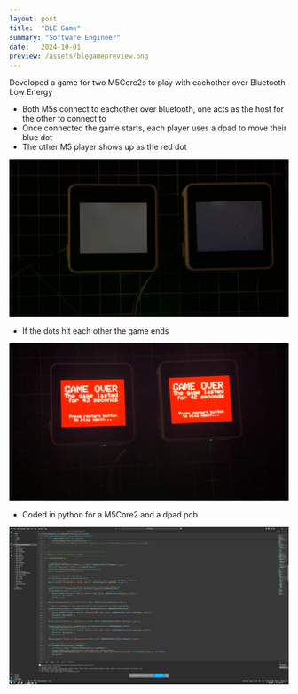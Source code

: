```yaml
---
layout: post
title:  "BLE Game"
summary: "Software Engineer"
date:   2024-10-01
preview: /assets/blegamepreview.png
---
```


Developed a game for two M5Core2s to play with eachother over Bluetooth Low Energy

- Both M5s connect to eachother over bluetooth, one acts as the host for the other to connect to
- Once connected the game starts, each player uses a dpad to move their blue dot
- The other M5 player shows up as the red dot

![Picture 1](/assets/blegame_start.png)

- If the dots hit each other the game ends

![Picture 2](/assets/blegame_end.png)

- Coded in python for a M5Core2 and a dpad pcb

![Picture 3](/assets/blegame_code.png)
